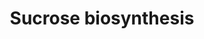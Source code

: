 ---
authors:
- Anwesha
- Eweitz
description: This event has been computationally inferred from an event that has been
  demonstrated in another species.<p>The inference is based on Ensembl Compara orthology
  projection. Briefly, reactions for which all involved PhysicalEntities (in input,
  output and catalyst) have a mapped ortholog or paralog are inferred to the other
  species. High-level events are also inferred for these events to allow for easier
  navigation.<p>Details of projection methods and parameters may be found <a href="/projection.html">here.</a><p>  Source:[http://plantreactome.gramene.org/
  Plant Reactome].
last-edited: 2021-05-26
organisms:
- Zea mays
redirect_from:
- /index.php/Pathway:WP3073
- /instance/WP3073
schema-jsonld:
- '@context': https://schema.org/
  '@id': https://wikipathways.github.io/pathways/WP3073.html
  '@type': Dataset
  creator:
    '@type': Organization
    name: WikiPathways
  description: This event has been computationally inferred from an event that has
    been demonstrated in another species.<p>The inference is based on Ensembl Compara
    orthology projection. Briefly, reactions for which all involved PhysicalEntities
    (in input, output and catalyst) have a mapped ortholog or paralog are inferred
    to the other species. High-level events are also inferred for these events to
    allow for easier navigation.<p>Details of projection methods and parameters may
    be found <a href="/projection.html">here.</a><p>  Source:[http://plantreactome.gramene.org/
    Plant Reactome].
  keywords:
  - Glc1P
  - Suc
  - synthase
  - H2O
  - Fru(6)P
  - UDP-Glc
  - UTP--glucose-1-phosphate
  - Fru
  - PPi
  - GRMZM2G055489
  - Pi
  - UDP
  - sucrose synthase
  - sucrose-6-phosphate
  - Homologues of
  - uridylyltransferase
  - UTP
  - (LOC_OS09G38030.1)
  - sucrose-phosphate
  - G6P
  - phosphoglucomutase
  license: CC0
  name: Sucrose biosynthesis
seo: CreativeWork
title: Sucrose biosynthesis
wpid: WP3073
---